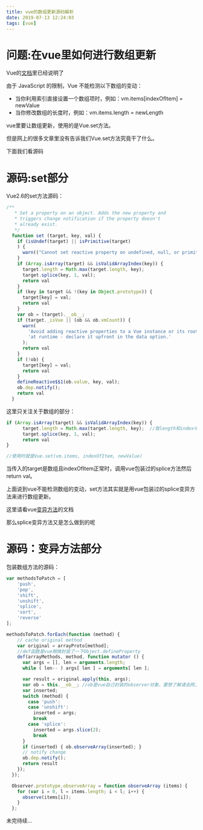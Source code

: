 ```yaml
---
title: vue的数组更新源码解析
date: 2019-07-13 12:24:03
tags: [vue]
---
```

# 问题:在vue里如何进行数组更新
Vue的[文档](https://cn.vuejs.org/v2/guide/list.html#%E6%B3%A8%E6%84%8F%E4%BA%8B%E9%A1%B9)里已经说明了

由于 JavaScript 的限制，Vue 不能检测以下数组的变动：
- 当你利用索引直接设置一个数组项时，例如：vm.items[indexOfItem] = newValue
- 当你修改数组的长度时，例如：vm.items.length = newLength

vue里要让数组更新，使用的是Vue.set方法。

但是网上的很多文章里没有告诉我们Vue.set方法究竟干了什么。

下面我们看源码

# 源码:set部分
Vue2.6的set方法源码：
```javascript
/**
   * Set a property on an object. Adds the new property and
   * triggers change notification if the property doesn't
   * already exist.
   */
  function set (target, key, val) {
    if (isUndef(target) || isPrimitive(target)
    ) {
      warn(("Cannot set reactive property on undefined, null, or primitive value: " + ((target))));
    }
    if (Array.isArray(target) && isValidArrayIndex(key)) {
      target.length = Math.max(target.length, key);
      target.splice(key, 1, val);
      return val
    }
    if (key in target && !(key in Object.prototype)) {
      target[key] = val;
      return val
    }
    var ob = (target).__ob__;
    if (target._isVue || (ob && ob.vmCount)) {
      warn(
        'Avoid adding reactive properties to a Vue instance or its root $data ' +
        'at runtime - declare it upfront in the data option.'
      );
      return val
    }
    if (!ob) {
      target[key] = val;
      return val
    }
    defineReactive$$1(ob.value, key, val);
    ob.dep.notify();
    return val
  }
```
这里只关注关于数组的部分：
```javascript
if (Array.isArray(target) && isValidArrayIndex(key)) {
      target.length = Math.max(target.length, key);  //取length和index中大的那一个，这里key是indexOfItem
      target.splice(key, 1, val);
      return val
}

//使用时就是Vue.set(vm.items, indexOfItem, newValue)
```
当传入的target是数组且indexOfItem正常时，调用vue包装过的splice方法然后return val。

上面说到vue不能检测数组的变动，set方法其实就是用vue包装过的splice变异方法来进行数组更新。

这里请看vue[变异方法](https://cn.vuejs.org/v2/guide/list.html#%E5%8F%98%E5%BC%82%E6%96%B9%E6%B3%95-mutation-method)的文档

那么splice变异方法又是怎么做到的呢

# 源码：变异方法部分

包装数组方法的源码：

```javascript
var methodsToPatch = [
    'push',
    'pop',
    'shift',
    'unshift',
    'splice',
    'sort',
    'reverse'
];

methodsToPatch.forEach(function (method) {
    // cache original method
    var original = arrayProto[method];
    //def函数是vue稍微封装了一下Object.defineProperty
    def(arrayMethods, method, function mutator () {
      var args = [], len = arguments.length;
      while ( len-- ) args[ len ] = arguments[ len ];

      var result = original.apply(this, args);
      var ob = this.__ob__; //ob是vue自己封装的observer对象，要想了解请去网上看vue双向绑定源码的解析
      var inserted;
      switch (method) {
        case 'push':
        case 'unshift':
          inserted = args;
          break
        case 'splice':
          inserted = args.slice(2);
          break
      }
      if (inserted) { ob.observeArray(inserted); }
      // notify change
      ob.dep.notify();
      return result
    });
  });
```

```javascript
  Observer.prototype.observeArray = function observeArray (items) {
    for (var i = 0, l = items.length; i < l; i++) {
      observe(items[i]);
    }
  };
```

未完待续...



